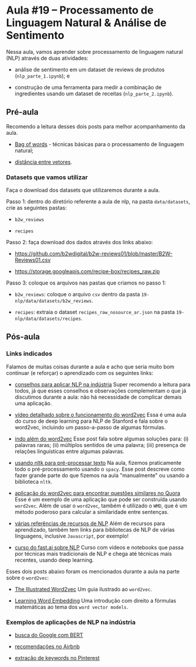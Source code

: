 # Aula #19 – Processamento de Linguagem Natural & Análise de Sentimento

Nessa aula, vamos aprender sobre processamento de linguagem natural (NLP) através de duas atividades:

* análise de sentimento em um dataset de reviews de produtos (`nlp_parte_1.ipynb`); e

* construção de uma ferramenta para medir a combinação de ingredientes usando um dataset de receitas (`nlp_parte_2.ipynb`).

## Pré-aula

Recomendo a leitura desses dois posts para melhor acompanhamento da aula.

* [Bag of words](http://datameetsmedia.com/bag-of-words-tf-idf-explained/) - técnicas básicas para o processamento de linguagem natural;

* [distância entre vetores](https://dataaspirant.com/2015/04/11/five-most-popular-similarity-measures-implementation-in-python/).

### Datasets que vamos utilizar

Faça o download dos datasets que utilizaremos durante a aula.

Passo 1: dentro do diretório referente a aula de nlp, na pasta `data/datasets`, crie as seguintes pastas:

* `b2w_reviews`

* `recipes`

Passo 2: faça download dos dados através dos links abaixo:

* https://github.com/b2wdigital/b2w-reviews01/blob/master/B2W-Reviews01.csv

* https://storage.googleapis.com/recipe-box/recipes_raw.zip

Passo 3: coloque os arquivos nas pastas que criamos no passo 1:

* `b2w_reviews`: coloque o arquivo `csv` dentro da pasta `19-nlp/data/datasets/b2w_reviews`.

* `recipes`: extraia o dataset `recipes_raw_nosource_ar.json` na pasta `19-nlp/data/datasets/recipes`.


## Pós-aula

### Links indicados

Falamos de muitas coisas durante a aula e acho que seria muito bom continuar (e reforçar) o aprendizado com os seguintes links:

* [conselhos para aplicar NLP na indústria](https://medium.freecodecamp.org/industrial-strength-natural-language-processing-de2588b6b1ed)
Super recomendo a leitura para todos, já que esses conselhos e observações complementam o que já discutimos durante a aula: não há necessidade de complicar demais uma aplicação.

* [vídeo detalhado sobre o funcionamento do word2vec](https://www.youtube.com/watch?v=ERibwqs9p38)
Essa é uma aula do curso de deep learning para NLP de Stanford e fala sobre o word2vec, incluindo um passo-a-passo de algumas fórmulas.

* [indo além do word2vec](https://towardsdatascience.com/https-medium-com-tanaygahlot-moving-beyond-the-distributional-model-for-word-representation-b0823f1769f8)
Esse post fala sobre algumas soluções para: (i) palavras raras; (ii) múltiplos sentidos de uma palavra; (iii) presença de relações linguísticas entre algumas palavras.

* [usando nltk para pré-processar texto](https://machinelearningmastery.com/clean-text-machine-learning-python/)
Na aula, fizemos praticamente todo o pré-processamento usando o `spacy`. Esse post descreve como fazer grande parte do que fizemos na aula "manualmente" ou usando a biblioteca `nltk`.

* [aplicação do word2vec para encontrar questões similares no Quora](https://towardsdatascience.com/finding-similar-quora-questions-with-word2vec-and-xgboost-1a19ad272c0d)
Esse é um exemplo de uma aplicação que pode ser construída usando `word2vec`. Além de usar o `word2vec`, também é utilizado o `WMD`, que é um método poderoso para calcular a similaridade entre sentenças.

* [várias referências de recursos de NLP](https://github.com/keon/awesome-nlp)
Além de recursos para aprendizado, também tem links para bibliotecas de NLP de várias linguagens, inclusive `Javascript`, por exemplo!

* [curso do fast.ai sobre NLP](https://www.fast.ai/2019/07/08/fastai-nlp/)
Curso com vídeos e notebooks que passa por técnicas mais tradicionais de NLP e chega até técnicas mais recentes, usando deep learning.

Esses dois posts abaixo foram os mencionados durante a aula na parte sobre o `word2vec`:

* [The Illustrated Word2vec](https://jalammar.github.io/illustrated-word2vec/)
Um guia ilustrado ao `word2vec`.

* [Learning Word Embedding](https://lilianweng.github.io/lil-log/2017/10/15/learning-word-embedding.html)
Uma introdução com direito a fórmulas matemáticas ao tema dos `word vector models`.

### Exemplos de aplicações de NLP na indústria

* [busca do Google com BERT](https://blog.google/products/search/search-language-understanding-bert)

* [recomendações no Airbnb](https://medium.com/airbnb-engineering/listing-embeddings-for-similar-listing-recommendations-and-real-time-personalization-in-search-601172f7603e)

* [extração de keywords no Pinterest](https://medium.com/pinterest-engineering/understanding-pins-through-keyword-extraction-40cf94214c18)
